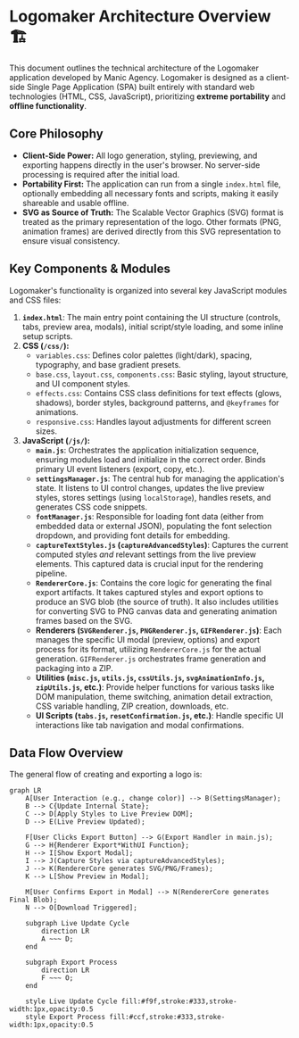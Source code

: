 # Logomaker Architecture Overview 🏗️

This document outlines the technical architecture of the Logomaker application developed by Manic Agency. Logomaker is designed as a client-side Single Page Application (SPA) built entirely with standard web technologies (HTML, CSS, JavaScript), prioritizing **extreme portability** and **offline functionality**.

## Core Philosophy

* **Client-Side Power:** All logo generation, styling, previewing, and exporting happens directly in the user's browser. No server-side processing is required after the initial load.
* **Portability First:** The application can run from a single `index.html` file, optionally embedding all necessary fonts and scripts, making it easily shareable and usable offline.
* **SVG as Source of Truth:** The Scalable Vector Graphics (SVG) format is treated as the primary representation of the logo. Other formats (PNG, animation frames) are derived directly from this SVG representation to ensure visual consistency.

## Key Components & Modules

Logomaker's functionality is organized into several key JavaScript modules and CSS files:

1.  **`index.html`**: The main entry point containing the UI structure (controls, tabs, preview area, modals), initial script/style loading, and some inline setup scripts.
2.  **CSS (`/css/`):**
    * `variables.css`: Defines color palettes (light/dark), spacing, typography, and base gradient presets.
    * `base.css`, `layout.css`, `components.css`: Basic styling, layout structure, and UI component styles.
    * `effects.css`: Contains CSS class definitions for text effects (glows, shadows), border styles, background patterns, and `@keyframes` for animations.
    * `responsive.css`: Handles layout adjustments for different screen sizes.
3.  **JavaScript (`/js/`):**
    * **`main.js`**: Orchestrates the application initialization sequence, ensuring modules load and initialize in the correct order. Binds primary UI event listeners (export, copy, etc.).
    * **`settingsManager.js`**: The central hub for managing the application's state. It listens to UI control changes, updates the live preview styles, stores settings (using `localStorage`), handles resets, and generates CSS code snippets.
    * **`fontManager.js`**: Responsible for loading font data (either from embedded data or external JSON), populating the font selection dropdown, and providing font details for embedding.
    * **`captureTextStyles.js` (`captureAdvancedStyles`)**: Captures the current computed styles *and* relevant settings from the live preview elements. This captured data is crucial input for the rendering pipeline.
    * **`RendererCore.js`**: Contains the core logic for generating the final export artifacts. It takes captured styles and export options to produce an SVG blob (the source of truth). It also includes utilities for converting SVG to PNG canvas data and generating animation frames based on the SVG.
    * **Renderers (`SVGRenderer.js`, `PNGRenderer.js`, `GIFRenderer.js`)**: Each manages the specific UI modal (preview, options) and export process for its format, utilizing `RendererCore.js` for the actual generation. `GIFRenderer.js` orchestrates frame generation and packaging into a ZIP.
    * **Utilities (`misc.js`, `utils.js`, `cssUtils.js`, `svgAnimationInfo.js`, `zipUtils.js`, etc.)**: Provide helper functions for various tasks like DOM manipulation, theme switching, animation detail extraction, CSS variable handling, ZIP creation, downloads, etc.
    * **UI Scripts (`tabs.js`, `resetConfirmation.js`, etc.)**: Handle specific UI interactions like tab navigation and modal confirmations.

## Data Flow Overview

The general flow of creating and exporting a logo is:

```mermaid
graph LR
    A[User Interaction (e.g., change color)] --> B(SettingsManager);
    B --> C{Update Internal State};
    C --> D[Apply Styles to Live Preview DOM];
    D --> E(Live Preview Updated);

    F[User Clicks Export Button] --> G(Export Handler in main.js);
    G --> H{Renderer Export*WithUI Function};
    H --> I[Show Export Modal];
    I --> J(Capture Styles via captureAdvancedStyles);
    J --> K(RendererCore generates SVG/PNG/Frames);
    K --> L[Show Preview in Modal];

    M[User Confirms Export in Modal] --> N(RendererCore generates Final Blob);
    N --> O[Download Triggered];

    subgraph Live Update Cycle
        direction LR
        A ~~~ D;
    end

    subgraph Export Process
        direction LR
        F ~~~ O;
    end

    style Live Update Cycle fill:#f9f,stroke:#333,stroke-width:1px,opacity:0.5
    style Export Process fill:#ccf,stroke:#333,stroke-width:1px,opacity:0.5